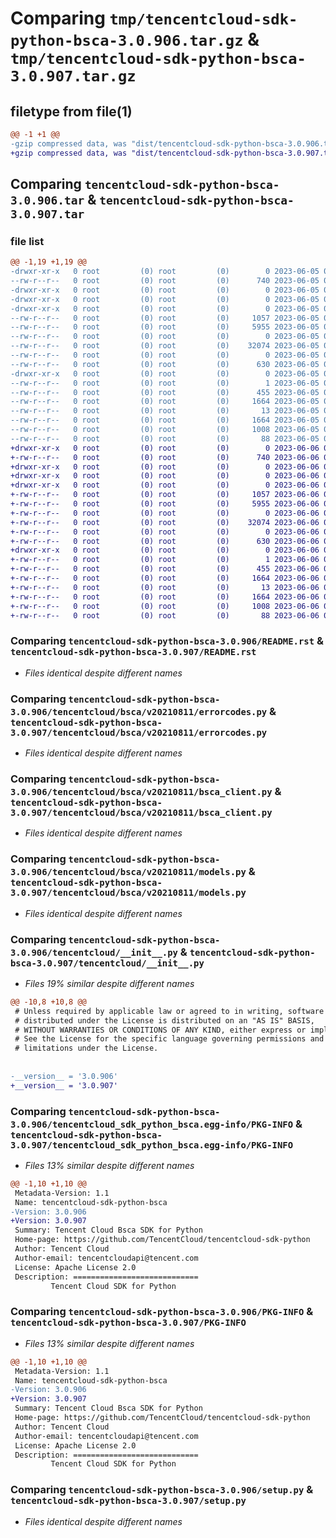 # Comparing `tmp/tencentcloud-sdk-python-bsca-3.0.906.tar.gz` & `tmp/tencentcloud-sdk-python-bsca-3.0.907.tar.gz`

## filetype from file(1)

```diff
@@ -1 +1 @@
-gzip compressed data, was "dist/tencentcloud-sdk-python-bsca-3.0.906.tar", last modified: Mon Jun  5 00:28:15 2023, max compression
+gzip compressed data, was "dist/tencentcloud-sdk-python-bsca-3.0.907.tar", last modified: Tue Jun  6 02:20:10 2023, max compression
```

## Comparing `tencentcloud-sdk-python-bsca-3.0.906.tar` & `tencentcloud-sdk-python-bsca-3.0.907.tar`

### file list

```diff
@@ -1,19 +1,19 @@
-drwxr-xr-x   0 root         (0) root         (0)        0 2023-06-05 00:28:15.000000 tencentcloud-sdk-python-bsca-3.0.906/
--rw-r--r--   0 root         (0) root         (0)      740 2023-06-05 00:28:14.000000 tencentcloud-sdk-python-bsca-3.0.906/README.rst
-drwxr-xr-x   0 root         (0) root         (0)        0 2023-06-05 00:28:15.000000 tencentcloud-sdk-python-bsca-3.0.906/tencentcloud/
-drwxr-xr-x   0 root         (0) root         (0)        0 2023-06-05 00:28:15.000000 tencentcloud-sdk-python-bsca-3.0.906/tencentcloud/bsca/
-drwxr-xr-x   0 root         (0) root         (0)        0 2023-06-05 00:28:15.000000 tencentcloud-sdk-python-bsca-3.0.906/tencentcloud/bsca/v20210811/
--rw-r--r--   0 root         (0) root         (0)     1057 2023-06-05 00:28:14.000000 tencentcloud-sdk-python-bsca-3.0.906/tencentcloud/bsca/v20210811/errorcodes.py
--rw-r--r--   0 root         (0) root         (0)     5955 2023-06-05 00:28:14.000000 tencentcloud-sdk-python-bsca-3.0.906/tencentcloud/bsca/v20210811/bsca_client.py
--rw-r--r--   0 root         (0) root         (0)        0 2023-06-05 00:28:14.000000 tencentcloud-sdk-python-bsca-3.0.906/tencentcloud/bsca/v20210811/__init__.py
--rw-r--r--   0 root         (0) root         (0)    32074 2023-06-05 00:28:14.000000 tencentcloud-sdk-python-bsca-3.0.906/tencentcloud/bsca/v20210811/models.py
--rw-r--r--   0 root         (0) root         (0)        0 2023-06-05 00:28:14.000000 tencentcloud-sdk-python-bsca-3.0.906/tencentcloud/bsca/__init__.py
--rw-r--r--   0 root         (0) root         (0)      630 2023-06-05 00:28:14.000000 tencentcloud-sdk-python-bsca-3.0.906/tencentcloud/__init__.py
-drwxr-xr-x   0 root         (0) root         (0)        0 2023-06-05 00:28:15.000000 tencentcloud-sdk-python-bsca-3.0.906/tencentcloud_sdk_python_bsca.egg-info/
--rw-r--r--   0 root         (0) root         (0)        1 2023-06-05 00:28:15.000000 tencentcloud-sdk-python-bsca-3.0.906/tencentcloud_sdk_python_bsca.egg-info/dependency_links.txt
--rw-r--r--   0 root         (0) root         (0)      455 2023-06-05 00:28:15.000000 tencentcloud-sdk-python-bsca-3.0.906/tencentcloud_sdk_python_bsca.egg-info/SOURCES.txt
--rw-r--r--   0 root         (0) root         (0)     1664 2023-06-05 00:28:15.000000 tencentcloud-sdk-python-bsca-3.0.906/tencentcloud_sdk_python_bsca.egg-info/PKG-INFO
--rw-r--r--   0 root         (0) root         (0)       13 2023-06-05 00:28:15.000000 tencentcloud-sdk-python-bsca-3.0.906/tencentcloud_sdk_python_bsca.egg-info/top_level.txt
--rw-r--r--   0 root         (0) root         (0)     1664 2023-06-05 00:28:15.000000 tencentcloud-sdk-python-bsca-3.0.906/PKG-INFO
--rw-r--r--   0 root         (0) root         (0)     1008 2023-06-05 00:28:14.000000 tencentcloud-sdk-python-bsca-3.0.906/setup.py
--rw-r--r--   0 root         (0) root         (0)       88 2023-06-05 00:28:15.000000 tencentcloud-sdk-python-bsca-3.0.906/setup.cfg
+drwxr-xr-x   0 root         (0) root         (0)        0 2023-06-06 02:20:10.000000 tencentcloud-sdk-python-bsca-3.0.907/
+-rw-r--r--   0 root         (0) root         (0)      740 2023-06-06 02:20:10.000000 tencentcloud-sdk-python-bsca-3.0.907/README.rst
+drwxr-xr-x   0 root         (0) root         (0)        0 2023-06-06 02:20:10.000000 tencentcloud-sdk-python-bsca-3.0.907/tencentcloud/
+drwxr-xr-x   0 root         (0) root         (0)        0 2023-06-06 02:20:10.000000 tencentcloud-sdk-python-bsca-3.0.907/tencentcloud/bsca/
+drwxr-xr-x   0 root         (0) root         (0)        0 2023-06-06 02:20:10.000000 tencentcloud-sdk-python-bsca-3.0.907/tencentcloud/bsca/v20210811/
+-rw-r--r--   0 root         (0) root         (0)     1057 2023-06-06 02:20:10.000000 tencentcloud-sdk-python-bsca-3.0.907/tencentcloud/bsca/v20210811/errorcodes.py
+-rw-r--r--   0 root         (0) root         (0)     5955 2023-06-06 02:20:10.000000 tencentcloud-sdk-python-bsca-3.0.907/tencentcloud/bsca/v20210811/bsca_client.py
+-rw-r--r--   0 root         (0) root         (0)        0 2023-06-06 02:20:10.000000 tencentcloud-sdk-python-bsca-3.0.907/tencentcloud/bsca/v20210811/__init__.py
+-rw-r--r--   0 root         (0) root         (0)    32074 2023-06-06 02:20:10.000000 tencentcloud-sdk-python-bsca-3.0.907/tencentcloud/bsca/v20210811/models.py
+-rw-r--r--   0 root         (0) root         (0)        0 2023-06-06 02:20:10.000000 tencentcloud-sdk-python-bsca-3.0.907/tencentcloud/bsca/__init__.py
+-rw-r--r--   0 root         (0) root         (0)      630 2023-06-06 02:20:10.000000 tencentcloud-sdk-python-bsca-3.0.907/tencentcloud/__init__.py
+drwxr-xr-x   0 root         (0) root         (0)        0 2023-06-06 02:20:10.000000 tencentcloud-sdk-python-bsca-3.0.907/tencentcloud_sdk_python_bsca.egg-info/
+-rw-r--r--   0 root         (0) root         (0)        1 2023-06-06 02:20:10.000000 tencentcloud-sdk-python-bsca-3.0.907/tencentcloud_sdk_python_bsca.egg-info/dependency_links.txt
+-rw-r--r--   0 root         (0) root         (0)      455 2023-06-06 02:20:10.000000 tencentcloud-sdk-python-bsca-3.0.907/tencentcloud_sdk_python_bsca.egg-info/SOURCES.txt
+-rw-r--r--   0 root         (0) root         (0)     1664 2023-06-06 02:20:10.000000 tencentcloud-sdk-python-bsca-3.0.907/tencentcloud_sdk_python_bsca.egg-info/PKG-INFO
+-rw-r--r--   0 root         (0) root         (0)       13 2023-06-06 02:20:10.000000 tencentcloud-sdk-python-bsca-3.0.907/tencentcloud_sdk_python_bsca.egg-info/top_level.txt
+-rw-r--r--   0 root         (0) root         (0)     1664 2023-06-06 02:20:10.000000 tencentcloud-sdk-python-bsca-3.0.907/PKG-INFO
+-rw-r--r--   0 root         (0) root         (0)     1008 2023-06-06 02:20:10.000000 tencentcloud-sdk-python-bsca-3.0.907/setup.py
+-rw-r--r--   0 root         (0) root         (0)       88 2023-06-06 02:20:10.000000 tencentcloud-sdk-python-bsca-3.0.907/setup.cfg
```

### Comparing `tencentcloud-sdk-python-bsca-3.0.906/README.rst` & `tencentcloud-sdk-python-bsca-3.0.907/README.rst`

 * *Files identical despite different names*

### Comparing `tencentcloud-sdk-python-bsca-3.0.906/tencentcloud/bsca/v20210811/errorcodes.py` & `tencentcloud-sdk-python-bsca-3.0.907/tencentcloud/bsca/v20210811/errorcodes.py`

 * *Files identical despite different names*

### Comparing `tencentcloud-sdk-python-bsca-3.0.906/tencentcloud/bsca/v20210811/bsca_client.py` & `tencentcloud-sdk-python-bsca-3.0.907/tencentcloud/bsca/v20210811/bsca_client.py`

 * *Files identical despite different names*

### Comparing `tencentcloud-sdk-python-bsca-3.0.906/tencentcloud/bsca/v20210811/models.py` & `tencentcloud-sdk-python-bsca-3.0.907/tencentcloud/bsca/v20210811/models.py`

 * *Files identical despite different names*

### Comparing `tencentcloud-sdk-python-bsca-3.0.906/tencentcloud/__init__.py` & `tencentcloud-sdk-python-bsca-3.0.907/tencentcloud/__init__.py`

 * *Files 19% similar despite different names*

```diff
@@ -10,8 +10,8 @@
 # Unless required by applicable law or agreed to in writing, software
 # distributed under the License is distributed on an "AS IS" BASIS,
 # WITHOUT WARRANTIES OR CONDITIONS OF ANY KIND, either express or implied.
 # See the License for the specific language governing permissions and
 # limitations under the License.
 
 
-__version__ = '3.0.906'
+__version__ = '3.0.907'
```

### Comparing `tencentcloud-sdk-python-bsca-3.0.906/tencentcloud_sdk_python_bsca.egg-info/PKG-INFO` & `tencentcloud-sdk-python-bsca-3.0.907/tencentcloud_sdk_python_bsca.egg-info/PKG-INFO`

 * *Files 13% similar despite different names*

```diff
@@ -1,10 +1,10 @@
 Metadata-Version: 1.1
 Name: tencentcloud-sdk-python-bsca
-Version: 3.0.906
+Version: 3.0.907
 Summary: Tencent Cloud Bsca SDK for Python
 Home-page: https://github.com/TencentCloud/tencentcloud-sdk-python
 Author: Tencent Cloud
 Author-email: tencentcloudapi@tencent.com
 License: Apache License 2.0
 Description: ============================
         Tencent Cloud SDK for Python
```

### Comparing `tencentcloud-sdk-python-bsca-3.0.906/PKG-INFO` & `tencentcloud-sdk-python-bsca-3.0.907/PKG-INFO`

 * *Files 13% similar despite different names*

```diff
@@ -1,10 +1,10 @@
 Metadata-Version: 1.1
 Name: tencentcloud-sdk-python-bsca
-Version: 3.0.906
+Version: 3.0.907
 Summary: Tencent Cloud Bsca SDK for Python
 Home-page: https://github.com/TencentCloud/tencentcloud-sdk-python
 Author: Tencent Cloud
 Author-email: tencentcloudapi@tencent.com
 License: Apache License 2.0
 Description: ============================
         Tencent Cloud SDK for Python
```

### Comparing `tencentcloud-sdk-python-bsca-3.0.906/setup.py` & `tencentcloud-sdk-python-bsca-3.0.907/setup.py`

 * *Files identical despite different names*

